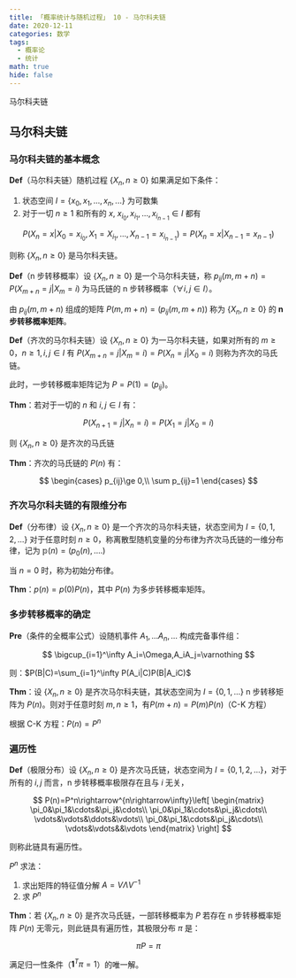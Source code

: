 ```yaml
---
title: 「概率统计与随机过程」 10 - 马尔科夫链
date: 2020-12-11
categories: 数学
tags:
  - 概率论
  - 统计
math: true
hide: false
---
```


马尔科夫链
<!-- more -->

## 马尔科夫链

### 马尔科夫链的基本概念

**Def**（马尔科夫链）随机过程 $\{X_n,n\ge 0\}$ 如果满足如下条件：

1. 状态空间 $I=\{x_0, x_1, ..., x_n,...\}$ 为可数集
2. 对于一切 $n\ge 1$ 和所有的 $x$, $x_{i_0}, x_{i_1},...,x_{i_{n-1}}\in I$ 都有

$$
P(X_n=x|X_0=x_{i_0},X_1=X_{i_1},...,X_{n-1}=x_{i_{n-1}})=P(X_n=x|X_{n-1}=x_{n-1})
$$

则称 $\{X_n,n\ge 0\}$ 是马尔科夫链。

**Def**（n 步转移概率）设 $\{X_n,n\ge 0\}$ 是一个马尔科夫链，称 $p_{ij}(m,m+n)=P(X_{m+n}=j|X_m=i)$ 为马氏链的 n 步转移概率（$\forall i,j\in I$）。

由 $p_{ij}(m,m+n)$ 组成的矩阵 $P(m,m+n)=(p_{ij}(m,m+n))$ 称为 $\{X_n,n\ge 0\}$ 的 **n 步转移概率矩阵**。

**Def**（齐次的马尔科夫链）设 $\{X_n,n\ge 0\}$ 为一马尔科夫链，如果对所有的 $m\ge 0$，$n\ge 1, i,j\in I$ 有 $P(X_{m+n}=j|X_m=i)=P(X_n=j|X_0=i)$ 则称为齐次的马氏链。

此时，一步转移概率矩阵记为 $P=P(1)=(p_{ij})$。

**Thm**：若对于一切的 $n$ 和 $i,j\in I$ 有：

$$
P(X_{n+1}=j|X_n=i)=P(X_1=j|X_0=i)
$$

则 $\{X_n,n\ge 0\}$ 是齐次的马氏链

**Thm**：齐次的马氏链的 $P(n)$ 有：

$$
\begin{cases}
    p_{ij}\ge 0,\\
    \sum p_{ij}=1
\end{cases}
$$

### 齐次马尔科夫链的有限维分布

**Def**（分布律）设 $\{X_n,n\ge0\}$ 是一个齐次的马尔科夫链，状态空间为 $I=\{0,1,2,...\}$ 对于任意时刻 $n\ge 0$，称离散型随机变量的分布律为齐次马氏链的一维分布律，记为 $\mathbb p(n)=(p_0(n),....)$

当 $n=0$ 时，称为初始分布律。

**Thm**：$p(n)=p(0)P(n)$，其中 $P(n)$ 为多步转移概率矩阵。

### 多步转移概率的确定

**Pre**（条件的全概率公式）设随机事件 $A_1,...A_n,...$ 构成完备事件组：

$$
\bigcup_{i=1}^\infty A_i=\Omega,A_iA_j=\varnothing
$$

则：$P(B|C)=\sum_{i=1}^\infty P(A_i|C)P(B|A_iC)$

**Thm**：设 $\{X_n,n\ge 0\}$ 是齐次马尔科夫链，其状态空间为 $I=\{0,1,...\}$ n 步转移矩阵为 $P(n)$。则对于任意时刻 $m,n\ge 1$，有$P(m+n)=P(m)P(n)$（C-K 方程）

根据 C-K 方程：$P(n)=P^n$

### 遍历性

**Def**（极限分布）设 $\{X_n,n\ge 0\}$ 是齐次马氏链，状态空间为 $I=\{0, 1,2,...\}$，对于所有的 $i,j$ 而言，n 步转移概率极限存在且与 $i$ 无关，

$$
P(n)=P^n\rightarrow^{n\rightarrow\infty}\left[
\begin{matrix}
    \pi_0&\pi_1&\cdots&\pi_j&\cdots\\
    \pi_0&\pi_1&\cdots&\pi_j&\cdots\\
    \vdots&\vdots&\ddots&\vdots\\
    \pi_0&\pi_1&\cdots&\pi_j&\cdots\\
    \vdots&\vdots&&\vdots
\end{matrix}
\right]
$$

则称此链具有遍历性。

$P^n$ 求法：

1. 求出矩阵的特征值分解 $A=V\Lambda V^{-1}$
2. 求 $P^n$

**Thm**：若 $\{X_n,n\ge 0\}$ 是齐次马氏链，一部转移概率为 $P$ 若存在 n 步转移概率矩阵 $P(n)$ 无零元，则此链具有遍历性，其极限分布 $\pi$ 是：

$$
\pi P=\pi
$$

满足归一性条件（$\mathbf 1^T\pi=1$）的唯一解。
